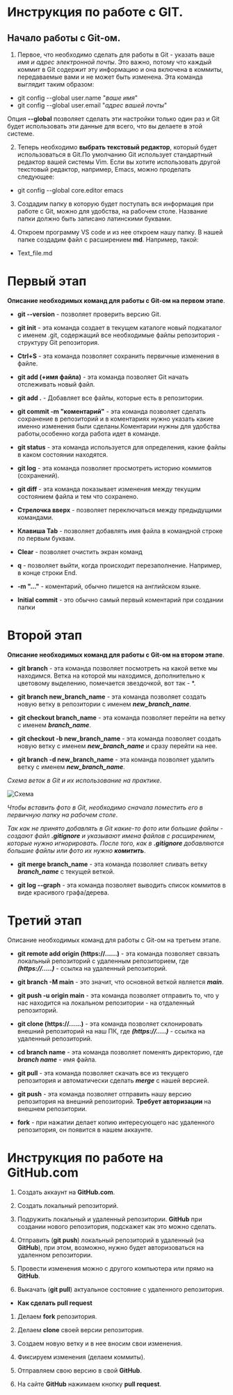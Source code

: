 # Инструкция по работе с **GIT**.

## Начало работы с Git-ом. 

1. Первое, что необходимо сделать для работы в Git - указать ваше *имя и адрес электронной почты*. Это важно, потому что каждый коммит в Git содержит эту информацию и она включена в коммиты, передаваемые вами и не может быть изменена. Эта команда выглядит таким образом:

* git config --global user.name "*ваше имя*"
* git config --global user.email "*адрес вашей почты*"

Опция **--global** позволяет сделать эти настройки только один раз и Git будет использовать эти данные для всего, что вы делаете в этой системе.

2. Теперь необходимо **выбрать текстовый редактор**, который будет использоваться в Git.По умолчанию Git использует стандартный редактор вашей системы Vim. Если вы хотите использовать другой текстовый редактор, например, Emacs, можно проделать следующее:

* git config --global core.editor emacs

3. Создадим папку в которую будет поступать вся информация при работе с Git, можно для удобства, на рабочем столе. Название папки должно быть записано латинскими буквами.

4. Откроем программу VS code и из нее откроем нашу папку. В нашей папке создадим файл с расширением **md**. Например, такой:

* Text_file.md

# Первый этап

**Описание необходимых команд для работы с Git-ом на первом этапе**.

* **git --version** - позволяет проверить версию Git.

* **git init** - эта команда создает в текущем каталоге новый подкаталог с именем .git, содержащий все необходимые файлы репозитория - структуру Git репозитория.

* **Ctrl+S** - эта команда позволяет сохранить первичные изменения в файле.

* **git add (+имя файла)** - эта команда позволяет Git начать отслеживать новый файл.

* **git add .** - Добавляет все файлы, которые есть в репозитории. 

* **git commit -m "коментарий"** - эта команда позволяет сделать сохранение в репозиторий и в коментариях нужно указать какие именно изменения были сделаны.Коментарии нужны для удобства работы,особенно когда работа идет в команде.

* **git status** - эта команда используется для определения, какие файлы в каком состоянии находятся.

* **git log** - эта команда позволяет просмотреть историю коммитов (сохранений).

* **git diff** - эта команда показывает изменения между текущим состоянием файла и тем что сохранено.

* **Стрелочка вверх** - позволяет переключаться между предыдущими командами.

* **Клавиша Tab** - позволяет добавлять имя файла в командной строке по первым буквам.

* **Clear** - позволяет очистить экран команд

* **q** - позволяет выйти, когда происходит перезаполнение. Например, в конце строки End.

* **-m "..."** - коментарий, обычно пишется на английском языке.

* **Initial commit** - это обычно самый первый коментарий при создании папки

# Второй этап

**Описание необходимых команд для работы с Git-ом на втором этапе**.

* __git branch__ - эта команда позволяет посмотреть на какой ветке мы находимся. Ветка на которой мы находимся, дополнительно к цветовому выделению, помечается звездочкой, вот так - *.

* __git branch new_branch_name__ - эта команда позволяет создать новую ветку в репозитории с именем _**new_branch_name**_.

* __git checkout branch_name__ - эта команда позволяет перейти на ветку с именем *__branch_name__*.

* __git checkout -b new_branch_name__ - эта команда позволяет создать новую ветку с именем *__new_branch_name__* и сразу перейти на нее.

* __git branch -d new_branch_name__ - эта команда позволяет удалить ветку с именем *__new_branch_name__*.

*Схема веток в Git и их использование на практике*.

![Схема](scheme.jpg)

*Чтобы вставить фото в Git, необходимо сначала поместить его в первичную папку на рабочем столе*.
 
*Так как не принято добавлять в Git какие-то фото или большие файлы - создают файл **.gitignore**  и указывают имена файлов с расширением, которые нужно игнорировать. После того, как в **.gitignore** добавляются большие файлы или фото их нужно __комитить__*. 

* __git merge branch_name__ - эта команда позволяет сливать ветку _**branch_name**_ с текущей веткой.

* __git log --graph__ - эта команда позволяет выводить список коммитов в виде красивого графа/дерева.

# Третий этап

Описание необходимых команд для работы с Git-ом на третьем этапе.

* __git remote add origin (https://......)__ - эта команда позволяет связать локальный репозиторий с удаленным репозиторием, где _**(https://.....)**_ - ссылка на удаленный репозиторий.

* __git branch -M main__ - это значит, что основной веткой является _**main**_.

* __git push -u origin main__ - эта команда позволяет отправить то, что у нас находится на локальном репозитории - на отдаленный репозиторий.

* __git clone (https://......)__ - эта команда позволяет склонировать внешний репозиторий на наш ПК, где  _**(https://.....)**_ - ссылка на удаленный репозиторий.

* __cd branch name__ - эта команда позволяет поменять директорию, где _**branch name**_ - имя файла.

* __git pull__ - эта команда позволяет скачать все из текущего репозитория и автоматически сделать *__merge__* с нашей версией.

* __git push__ - эта команда позволяет отправить нашу версию репозитория на внешний репозиторий. **Требует авторизации** на внешнем репозитории.

* __fork__ - при нажатии делает копию интересующего нас удаленного репозитория, он появится в нашем аккаунте.

# Инструкция по работе на GitHub.com

1. Создать аккаунт на **GitHub.com**.

2. Создать локальный репозиторий.

3. Подружить локальный и удаленный репозитории. **GitHub** при создании нового репозитория, подскажет как это можно сделать.

4. Отправить (**git push**) локальный репозиторий в удаленный (на **GitHub**), при этом, возможно, нужно будет авторизоваться на удаленном репозитории.

5. Провести изменения можно с другого компьютера или прямо на **GitHub**.

6. Выкачать (**git pull**) актуальное состояние с удаленного репозитория.

* __Как сделать pull request__

1. Делаем __fork__ репозитория.

2. Делаем __clone__ своей версии репозитория.

3. Создаем новую ветку и в нее вносим свои изменения.

4. Фиксируем изменения (делаем коммиты).

5. Отправляем свою версию в свой __GitHub__.

6. На сайте __GitHub__ нажимаем кнопку __pull request__.
